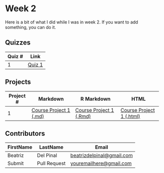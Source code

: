 # Week 2

Here is a bit of what I did while I was in week 2. If you want to add something, you can do it.

## Quizzes
Quiz # | Link 
--- | --- 
1 | [Quiz 1]()

## Projects 
Project # | Markdown | R Markdown | HTML
--- | --- | --- | ---
1 |  [Course Project 1 (.md)][1]  | [Course Project 1 (.Rmd)][2] | [Course Project 1 (.html)][3]

[1]: https://github.com/bea314/CourseraDS.git "Markdown file"
[2]: https://github.com/bea314/CourseraDS.git "R Markdown file"
[3]: https://github.com/bea314/CourseraDS.git "HTML file"

## Contributors
FirstName | LastName | Email
--- | --- | ---
Beatriz |  Del Pinal |  <beatrizdelpinal@gmail.com>
Submit |  Pull Request | <youremailhere@gmail.com>
